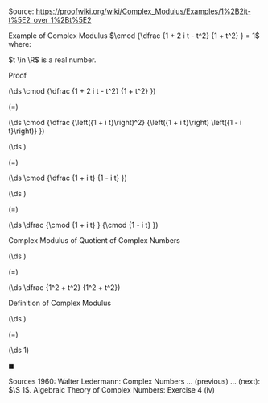 # 

Source: https://proofwiki.org/wiki/Complex_Modulus/Examples/1%2B2it-t%5E2_over_1%2Bt%5E2

Example of Complex Modulus
$\cmod {\dfrac {1 + 2 i t - t^2} {1 + t^2} } = 1$
where:

$t \in \R$ is a real number.


Proof













\(\ds \cmod {\dfrac {1 + 2 i t - t^2} {1 + t^2} }\)

\(=\)







\(\ds \cmod {\dfrac {\left({1 + i t}\right)^2} {\left({1 + i t}\right) \left({1 - i t}\right)} }\)




















\(\ds \)

\(=\)







\(\ds \cmod {\dfrac {1 + i t} {1 - i t} }\)




















\(\ds \)

\(=\)







\(\ds \dfrac {\cmod {1 + i t} } {\cmod {1 - i t} }\)





Complex Modulus of Quotient of Complex Numbers














\(\ds \)

\(=\)







\(\ds \dfrac {1^2 + t^2} {1^2 + t^2}\)





Definition of Complex Modulus














\(\ds \)

\(=\)







\(\ds 1\)









$\blacksquare$


Sources
1960: Walter Ledermann: Complex Numbers ... (previous) ... (next): $\S 1$. Algebraic Theory of Complex Numbers: Exercise $4 \ \text{(iv)}$




